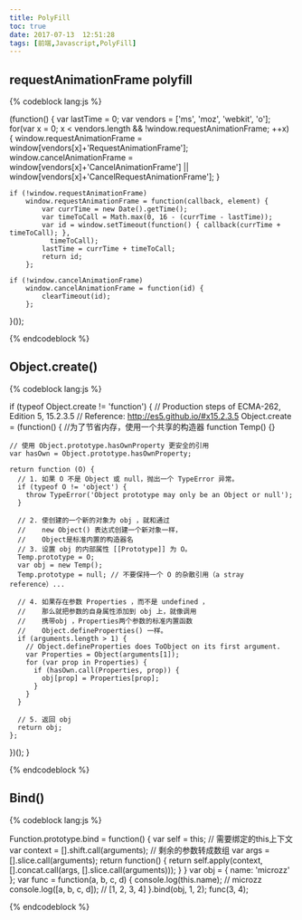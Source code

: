 ```yaml
---
title: PolyFill
toc: true
date: 2017-07-13  12:51:28
tags: [前端,Javascript,PolyFill]
---
```


## requestAnimationFrame polyfill


{% codeblock lang:js %}

(function() {
    var lastTime = 0;
    var vendors = ['ms', 'moz', 'webkit', 'o'];
    for(var x = 0; x < vendors.length && !window.requestAnimationFrame; ++x) {
        window.requestAnimationFrame = window[vendors[x]+'RequestAnimationFrame'];
        window.cancelAnimationFrame = window[vendors[x]+'CancelAnimationFrame'] 
                                   || window[vendors[x]+'CancelRequestAnimationFrame'];
    }
 
    if (!window.requestAnimationFrame)
        window.requestAnimationFrame = function(callback, element) {
            var currTime = new Date().getTime();
            var timeToCall = Math.max(0, 16 - (currTime - lastTime));
            var id = window.setTimeout(function() { callback(currTime + timeToCall); }, 
              timeToCall);
            lastTime = currTime + timeToCall;
            return id;
        };
 
    if (!window.cancelAnimationFrame)
        window.cancelAnimationFrame = function(id) {
            clearTimeout(id);
        };
}());

{% endcodeblock %}


## Object.create()

{% codeblock lang:js %}

if (typeof Object.create != 'function') {
  // Production steps of ECMA-262, Edition 5, 15.2.3.5
  // Reference: http://es5.github.io/#x15.2.3.5
  Object.create = (function() {
    //为了节省内存，使用一个共享的构造器
    function Temp() {}

    // 使用 Object.prototype.hasOwnProperty 更安全的引用 
    var hasOwn = Object.prototype.hasOwnProperty;

    return function (O) {
      // 1. 如果 O 不是 Object 或 null，抛出一个 TypeError 异常。
      if (typeof O != 'object') {
        throw TypeError('Object prototype may only be an Object or null');
      }

      // 2. 使创建的一个新的对象为 obj ，就和通过
      //    new Object() 表达式创建一个新对象一样，
      //    Object是标准内置的构造器名
      // 3. 设置 obj 的内部属性 [[Prototype]] 为 O。
      Temp.prototype = O;
      var obj = new Temp();
      Temp.prototype = null; // 不要保持一个 O 的杂散引用（a stray reference）...

      // 4. 如果存在参数 Properties ，而不是 undefined ，
      //    那么就把参数的自身属性添加到 obj 上，就像调用
      //    携带obj ，Properties两个参数的标准内置函数
      //    Object.defineProperties() 一样。
      if (arguments.length > 1) {
        // Object.defineProperties does ToObject on its first argument.
        var Properties = Object(arguments[1]);
        for (var prop in Properties) {
          if (hasOwn.call(Properties, prop)) {
            obj[prop] = Properties[prop];
          }
        }
      }

      // 5. 返回 obj
      return obj;
    };
  })();
}

{% endcodeblock %}


## Bind()

{% codeblock lang:js %}

Function.prototype.bind = function() {
var self = this;
// 需要绑定的this上下文
var context = [].shift.call(arguments);
// 剩余的参数转成数组
var args = [].slice.call(arguments);
return function() {
return self.apply(context, [].concat.call(args, [].slice.call(arguments)));
}
}
var obj = {
name: 'microzz'
};
var func = function(a, b, c, d) {
console.log(this.name); // microzz
console.log([a, b, c, d]); // [1, 2, 3, 4]
}.bind(obj, 1, 2);
func(3, 4);

{% endcodeblock %}



